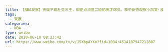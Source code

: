 ```yaml
---
title: 【NBA观察】天赋不输杜克三王，却差点流落二轮的天才球员。季中新秀观察小凯文·波特Kevin Porter jr
tags:
  - 观察
categories:
  - NBA
type: weibo
date: 2020-06-10 08:23:42
url: https://www.weibo.com/tv/v/J5XbpAYXo?fid=1034:4514187947212807
---
```


<!-- more -->